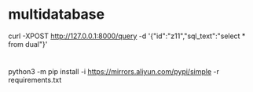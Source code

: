 
# multidatabase 
curl -XPOST http://127.0.0.1:8000/query -d '{"id":"z11","sql_text":"select * from dual"}'


#
python3 -m pip install -i https://mirrors.aliyun.com/pypi/simple -r requirements.txt



